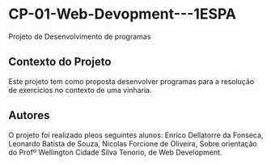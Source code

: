# CP-01-Web-Devopment---1ESPA
Projeto de Desenvolvimento de programas

## Contexto do Projeto 
Este projeto tem como proposta desenvolver programas
para a resolução de exercícios no contexto de uma vinharia.

## Autores 
O projeto foi realizado pleos seguintes alunos:
Enrico Dellatorre da Fonseca, 
Leonardo Batista de Souza, 
Nicolas Forcione de Oliveira, 
Sobre orientação do Profº Wellington Cidade Silva Tenorio, de Web Development.